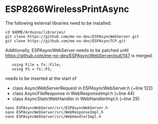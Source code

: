 # ESP8266WirelessPrintAsync

The following external libraries need to be installed:

```
cd $HOME/Arduino/libraries/
git clone https://github.com/me-no-dev/ESPAsyncWebServer.git
git clone https://github.com/me-no-dev/ESPAsyncTCP.git
```
Additionally, ESPAsyncWebServer needs to be patched until https://github.com/me-no-dev/ESPAsyncWebServer/pull/147 is merged:

```
   using File = fs::File;
   using FS = fs::FS;
```
needs to be inserted at the start of
 * class AsyncWebServerRequest in ESPAsyncWebServer.h (~line 122)
 * class AsyncFileResponse in WebResponseImpl.h (~line 44)
 * class AsyncStaticWebHandler in WebHandlerImpl.h (~line 29)
 
```
nano ESPAsyncWebServer/src/ESPAsyncWebServer.h 
nano ESPAsyncWebServer/src/WebResponseImpl.h 
nano ESPAsyncWebServer/src/WebHandlerImpl.h
```
